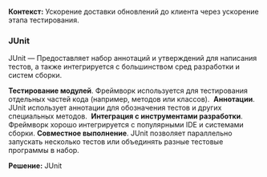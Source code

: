**Контекст:**
Ускорение доставки обновлений до клиента через ускорение этапа тестирования.
### JUnit
JUnit —  Предоставляет набор аннотаций и утверждений для написания тестов, а также интегрируется с большинством сред разработки и систем сборки.

**Тестирование модулей**. Фреймворк используется для тестирования отдельных частей кода (например, методов или классов). 
**Аннотации**. JUnit использует аннотации для обозначения тестов и других специальных методов. 
**Интеграция с инструментами разработки**. Фреймворк хорошо интегрируется с популярными IDE  и системами сборки.
**Совместное выполнение**. JUnit позволяет параллельно запускать несколько тестов или объединять разные тестовые программы в набор.

**Решение:**
JUnit